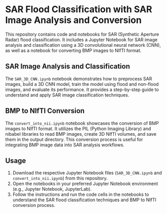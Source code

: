 # SAR Flood Classification with SAR Image Analysis and Conversion

This repository contains code and notebooks for SAR (Synthetic Aperture Radar) flood classification. It includes a Jupyter Notebook for SAR image analysis and classification using a 3D convolutional neural network (CNN), as well as a notebook for converting BMP images to NIfTI format.

## SAR Image Analysis and Classification

The `SAR_3D_CNN.ipynb` notebook demonstrates how to preprocess SAR images, build a 3D CNN model, train the model using flood and non-flood images, and evaluate its performance. It provides a step-by-step guide to understand and apply SAR image classification techniques.

## BMP to NIfTI Conversion

The `convert_into_nii.ipynb` notebook showcases the conversion of BMP images to NIfTI format. It utilizes the PIL (Python Imaging Library) and nibabel libraries to read BMP images, create 3D NIfTI volumes, and save them in the output directory. This conversion process is useful for integrating BMP image data into SAR analysis workflows.

## Usage

1. Download the respective Jupyter Notebook files (`SAR_3D_CNN.ipynb` and `convert_into_nii.ipynb`) from this repository.
2. Open the notebooks in your preferred Jupyter Notebook environment (e.g., Jupyter Notebook, JupyterLab).
3. Follow the instructions and run the code cells in the notebooks to understand the SAR flood classification techniques and BMP to NIfTI conversion process.
